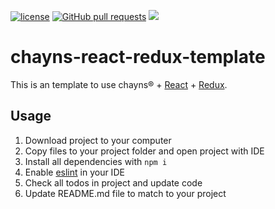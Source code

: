 [![license](https://img.shields.io/github/license/TobitSoftware/chayns-react-redux-template.svg)]() [![GitHub pull requests](https://img.shields.io/github/issues-pr/TobitSoftware/chayns-react-redux-template.svg)]() [![](https://img.shields.io/github/issues-pr-closed-raw/TobitSoftware/chayns-react-redux-template.svg)]()

# chayns-react-redux-template
This is an template to use chayns® + [React][1] + [Redux][2].

## Usage
1. Download project to your computer
2. Copy files to your project folder and open project with IDE
3. Install all dependencies with `npm i`
4. Enable [eslint][3] in your IDE
4. Check all todos in project and update code
5. Update README.md file to match to your project

[1]: https://reactjs.org/
[2]: https://redux.js.org/basics/usagewithreact
[3]: https://eslint.org/

